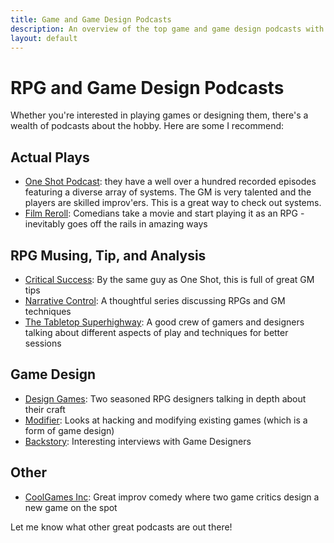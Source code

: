 ```yaml
---
title: Game and Game Design Podcasts
description: An overview of the top game and game design podcasts with a focus on RPGs.  Categories include: actual plays, tips, analysis, and game design.
layout: default
---
```

# RPG and Game Design Podcasts

Whether you're interested in playing games or designing them, there's a wealth of podcasts about the hobby. Here are some I recommend:

## Actual Plays

*   [One Shot Podcast](http://oneshotpodcast.com/category/podcasts/one-shot/): they have a well over a hundred recorded episodes featuring a diverse array of systems. The GM is very talented and the players are skilled improv'ers. This is a great way to check out systems.
*   [Film Reroll](http://www.filmreroll.com/): Comedians take a movie and start playing it as an RPG - inevitably goes off the rails in amazing ways

## RPG Musing, Tip, and Analysis

*   [Critical Success](http://oneshotpodcast.com/category/podcasts/critical-success/): By the same guy as One Shot, this is full of great GM tips
*   [Narrative Control](http://narrativecontrol.libsyn.com/): A thoughtful series discussing RPGs and GM techniques
*   [The Tabletop Superhighway](https://thetabletopsuperhighway.com/): A good crew of gamers and designers talking about different aspects of play and techniques for better sessions

## Game Design

*   [Design Games](http://designgamespodcast.tumblr.com/): Two seasoned RPG designers talking in depth about their craft
*   [Modifier](http://oneshotpodcast.com/category/podcasts/modifier/): Looks at hacking and modifying existing games (which is a form of game design)
*   [Backstory](http://oneshotpodcast.com/category/podcasts/backstory/): Interesting interviews with Game Designers

## Other

*   [CoolGames Inc](https://soundcloud.com/coolgamesinc): Great improv comedy where two game critics design a new game on the spot

Let me know what other great podcasts are out there!

